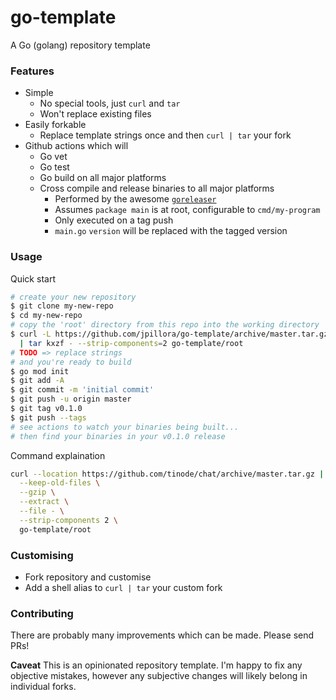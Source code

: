 # go-template

A Go (golang) repository template

### Features

* Simple
  * No special tools, just `curl` and `tar`
  * Won't replace existing files
* Easily forkable
  * Replace template strings once and then `curl | tar` your fork
* Github actions which will
  * Go vet
  * Go test
  * Go build on all major platforms
  * Cross compile and release binaries to all major platforms
    * Performed by the awesome [`goreleaser`](https://github.com/goreleaser/goreleaser)
    * Assumes `package main` is at root, configurable to `cmd/my-program`
    * Only executed on a tag push
    * `main.go` `version` will be replaced with the tagged version

### Usage

Quick start

```sh
# create your new repository
$ git clone my-new-repo
$ cd my-new-repo
# copy the 'root' directory from this repo into the working directory
$ curl -L https://github.com/jpillora/go-template/archive/master.tar.gz \
  | tar kxzf - --strip-components=2 go-template/root
# TODO => replace strings
# and you're ready to build
$ go mod init
$ git add -A
$ git commit -m 'initial commit'
$ git push -u origin master
$ git tag v0.1.0
$ git push --tags
# see actions to watch your binaries being built...
# then find your binaries in your v0.1.0 release
```

Command explaination

```sh
curl --location https://github.com/tinode/chat/archive/master.tar.gz | tar \
  --keep-old-files \
  --gzip \
  --extract \
  --file - \
  --strip-components 2 \
  go-template/root
```

### Customising

* Fork repository and customise
* Add a shell alias to `curl | tar` your custom fork

### Contributing

There are probably many improvements which can be made. Please send PRs!

**Caveat** This is an opinionated repository template. I'm happy to fix any objective mistakes, however any subjective changes will likely belong in individual forks.

